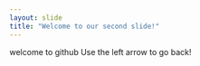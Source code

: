 ```yaml
---
layout: slide
title: "Welcome to our second slide!"
---
```

welcome to github 
Use the left arrow to go back!
